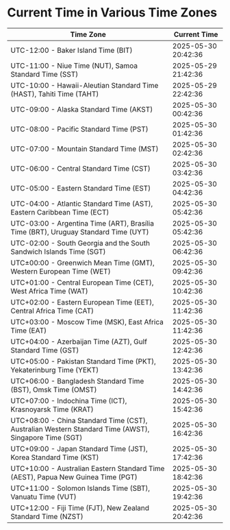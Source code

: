# Current Time in Various Time Zones

| Time Zone | Current Time |
|-----------|--------------|
| UTC-12:00 - Baker Island Time (BIT) | 2025-05-30 20:42:36 |
| UTC-11:00 - Niue Time (NUT), Samoa Standard Time (SST) | 2025-05-29 21:42:36 |
| UTC-10:00 - Hawaii-Aleutian Standard Time (HAST), Tahiti Time (TAHT) | 2025-05-29 22:42:36 |
| UTC-09:00 - Alaska Standard Time (AKST) | 2025-05-30 00:42:36 |
| UTC-08:00 - Pacific Standard Time (PST) | 2025-05-30 01:42:36 |
| UTC-07:00 - Mountain Standard Time (MST) | 2025-05-30 02:42:36 |
| UTC-06:00 - Central Standard Time (CST) | 2025-05-30 03:42:36 |
| UTC-05:00 - Eastern Standard Time (EST) | 2025-05-30 04:42:36 |
| UTC-04:00 - Atlantic Standard Time (AST), Eastern Caribbean Time (ECT) | 2025-05-30 05:42:36 |
| UTC-03:00 - Argentina Time (ART), Brasília Time (BRT), Uruguay Standard Time (UYT) | 2025-05-30 05:42:36 |
| UTC-02:00 - South Georgia and the South Sandwich Islands Time (SGT) | 2025-05-30 06:42:36 |
| UTC±00:00 - Greenwich Mean Time (GMT), Western European Time (WET) | 2025-05-30 09:42:36 |
| UTC+01:00 - Central European Time (CET), West Africa Time (WAT) | 2025-05-30 10:42:36 |
| UTC+02:00 - Eastern European Time (EET), Central Africa Time (CAT) | 2025-05-30 11:42:36 |
| UTC+03:00 - Moscow Time (MSK), East Africa Time (EAT) | 2025-05-30 11:42:36 |
| UTC+04:00 - Azerbaijan Time (AZT), Gulf Standard Time (GST) | 2025-05-30 12:42:36 |
| UTC+05:00 - Pakistan Standard Time (PKT), Yekaterinburg Time (YEKT) | 2025-05-30 13:42:36 |
| UTC+06:00 - Bangladesh Standard Time (BST), Omsk Time (OMST) | 2025-05-30 14:42:36 |
| UTC+07:00 - Indochina Time (ICT), Krasnoyarsk Time (KRAT) | 2025-05-30 15:42:36 |
| UTC+08:00 - China Standard Time (CST), Australian Western Standard Time (AWST), Singapore Time (SGT) | 2025-05-30 16:42:36 |
| UTC+09:00 - Japan Standard Time (JST), Korea Standard Time (KST) | 2025-05-30 17:42:36 |
| UTC+10:00 - Australian Eastern Standard Time (AEST), Papua New Guinea Time (PGT) | 2025-05-30 18:42:36 |
| UTC+11:00 - Solomon Islands Time (SBT), Vanuatu Time (VUT) | 2025-05-30 19:42:36 |
| UTC+12:00 - Fiji Time (FJT), New Zealand Standard Time (NZST) | 2025-05-30 20:42:36 |

